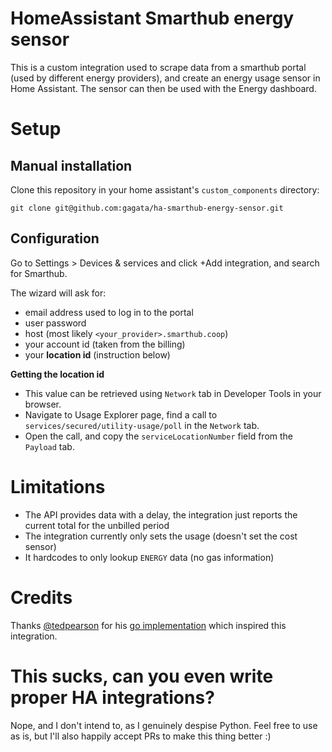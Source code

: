# HomeAssistant Smarthub energy sensor

This is a custom integration used to scrape data from a smarthub portal (used by different energy providers), and create an energy usage sensor in Home Assistant. The sensor can then be used with the Energy dashboard.

# Setup

## Manual installation

Clone this repository in your home assistant's `custom_components` directory:
```
git clone git@github.com:gagata/ha-smarthub-energy-sensor.git
```

## Configuration

Go to Settings > Devices & services and click +Add integration, and search for Smarthub.

The wizard will ask for:
- email address used to log in to the portal
- user password
- host (most likely `<your_provider>.smarthub.coop`)
- your account id (taken from the billing)
- your **location id** (instruction below)


**Getting the location id**

- This value can be retrieved using `Network` tab in Developer Tools in your browser.
- Navigate to Usage Explorer page, find a call to `services/secured/utility-usage/poll` in the `Network` tab.
- Open the call, and copy the `serviceLocationNumber` field from the `Payload` tab.


# Limitations
- The API provides data with a delay, the integration just reports the current total for the unbilled period
- The integration currently only sets the usage (doesn't set the cost sensor)
- It hardcodes to only lookup `ENERGY` data (no gas information)


# Credits
Thanks [@tedpearson](https://github.com/tedpearson) for his [go implementation](https://github.com/tedpearson/electric-usage-downloader) which inspired this integration.

# This sucks, can you even write proper HA integrations?
Nope, and I don't intend to, as I genuinely despise Python. Feel free to use as is, but I'll also happily accept PRs to make this thing better :)
